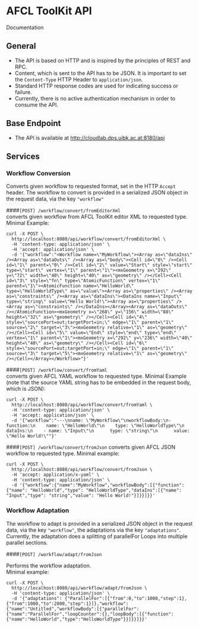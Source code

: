 # AFCL ToolKit API

Documentation

## General

* The API is based on HTTP and is inspired by the principles of REST and RPC.
* Content, which is sent to the API has to be JSON. It is important to set the `Content-Type` HTTP Header to `application/json`.
* Standard HTTP response codes are used for indicating success or failure.
* Currently, there is no active authentication mechanism in order to consume the API.

## Base Endpoint

* The API is available at http://cloudlab.dps.uibk.ac.at:8180/api

## Services

### Workflow Conversion

Converts given workflow to requested format, set in the HTTP `Accept` header.
The workflow to convert is provided in a serialized JSON object in the request data, via the key `"workflow"`

####`[POST] /workflow/convert/fromEditorXml`  
converts given workflow from AFCL ToolKit editor XML to requested type.
Minimal Example:
```
curl -X POST \
  http://localhost:8080/api/workflow/convert/fromEditorXml \
  -H 'content-type: application/json' \
  -H 'accept: application/json' \
  -d '{"workflow":"<Workflow name=\"MyWorkflow\"><Array as=\"dataIns\" /><Array as=\"dataOuts\" /><Array as=\"body\"><Cell id=\"0\" /><Cell id=\"1\" parent=\"0\" /><Cell id=\"2\" value=\"Start\" style=\"start\" type=\"start\" vertex=\"1\" parent=\"1\"><mxGeometry x=\"292\" y=\"72\" width=\"40\" height=\"40\" as=\"geometry\" /></Cell><Cell id=\"3\" style=\"fn\" type=\"AtomicFunction\" vertex=\"1\" parent=\"1\"><AtomicFunction name=\"HelloWorld\" type=\"HelloWorldType\" as=\"value\"><Array as=\"properties\" /><Array as=\"constraints\" /><Array as=\"dataIns\"><DataIns name=\"Input\" type=\"string\" value=\"Hello World!\"><Array as=\"properties\" /><Array as=\"constraints\" /></DataIns></Array><Array as=\"dataOuts\" /></AtomicFunction><mxGeometry x=\"268\" y=\"156\" width=\"88\" height=\"32\" as=\"geometry\" /></Cell><Cell id=\"4\" style=\"sourcePort=out;targetPort=in;\" edge=\"1\" parent=\"1\" source=\"2\" target=\"3\"><mxGeometry relative=\"1\" as=\"geometry\" /></Cell><Cell id=\"5\" value=\"End\" style=\"end\" type=\"end\" vertex=\"1\" parent=\"1\"><mxGeometry x=\"292\" y=\"236\" width=\"40\" height=\"40\" as=\"geometry\" /></Cell><Cell id=\"6\" style=\"sourcePort=out;targetPort=in;\" edge=\"1\" parent=\"1\" source=\"3\" target=\"5\"><mxGeometry relative=\"1\" as=\"geometry\" /></Cell></Array></Workflow>"}'
```

####`[POST] /workflow/convert/fromYaml`  
converts given AFCL YAML workflow to requested type.
Minimal Example (note that the source YAML string has to be embedded in the request body, which is JSON):
```
curl -X POST \
  http://localhost:8080/api/workflow/convert/fromYaml \
  -H 'content-type: application/json' \
  -H 'accept: application/json' \
  -d '{"workflow":"---\nname: \"MyWorkflow\"\nworkflowBody:\n- function:\n    name: \"HelloWorld\"\n    type: \"HelloWorldType\"\n    dataIns:\n    - name: \"Input\"\n      type: \"string\"\n      value: \"Hello World!\""}'
```

####`[POST] /workflow/convert/fromJson`
converts given AFCL JSON workflow to requested type.
Minimal example:
```
curl -X POST \
  http://localhost:8080/api/workflow/convert/fromJson \
  -H 'accept: application/x-yaml' \
  -H 'content-type: application/json' \
  -d '{"workflow":{"name":"MyWorkflow","workflowBody":[{"function":{"name": "HelloWorld","type": "HelloWorldType","dataIns":[{"name": "Input","type": "string","value": "Hello World!"}]}}]}}'
```

### Workflow Adaptation

The workflow to adapt is provided in a serialized JSON object in the request data, via the key `"workflow"`,
the adaptations via the key `"adaptations"`.
Currently, the adaptation does a splitting of parallelFor Loops into multiple parallel sections.

####`[POST] /workflow/adapt/fromJson`

Performs the workflow adaptation.  
Minimal example:
```
curl -X POST \
  http://localhost:8080/api/workflow/adapt/fromJson \
  -H 'content-type: application/json' \
  -d '{"adaptations": {"ParallelFor":[{"from":0,"to":1000,"step":1},{"from":1000,"to":2000,"step":1}]},"workflow":{"name":"Untitled","workflowBody":[{"parallelFor":{"name":"ParallelFor","loopCounter":{},"loopBody":[{"function":{"name":"HelloWorld","type":"HelloWorldType"}}]}}]}}'
```
